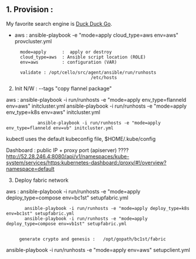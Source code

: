 ## 1. Provision :
 

My favorite search engine is [Duck Duck Go](https://duckduckgo.com "The best search engine for privacy").

 
* aws :
        ansible-playbook -e "mode=apply cloud_type=aws env=aws" provcluster.yml
 
        mode=apply      :  apply or destroy
        cloud_type=aws  : Ansible script location (ROLE)
        env=aws         : configuration (VAR)
 
        validate : /opt/cello/src/agent/ansible/run/runhosts
                                   /etc/hosts
 
2. Init N/W :  --tags "copy flannel package"
 
aws :
        ansible-playbook -i run/runhosts -e "mode=apply env_type=flanneld env=aws" initcluster.yml
        ansible-playbook -i run/runhosts -e "mode=apply env_type=k8s env=aws" initcluster.yml
 
 
                ansible-playbook -i run/runhosts -e "mode=apply env_type=flanneld env=vb" initcluster.yml
 
 
 
 
 
kubectl uses the default kubeconfig file, $HOME/.kube/config
 
Dashboard :   public IP + proxy port  (apiserver) ????
http://52.28.246.4:8080/api/v1/namespaces/kube-system/services/https:kubernetes-dashboard:/proxy/#!/overview?namespace=default
 
 
 
3. Deploy fabric network
 
aws :
           ansible-playbook -i run/runhosts -e "mode=apply deploy_type=compose env=bc1st" setupfabric.yml
 
 
           ansible-playbook -i run/runhosts -e "mode=apply deploy_type=k8s env=bc1st" setupfabric.yml
           ansible-playbook -i run/runhosts -e "mode=apply deploy_type=compose env=vb1st" setupfabric.yml
 
 
         generate crypto and genesis :   /opt/gopath/bc1st/fabric
 
 
 
ansible-playbook -i run/runhosts -e "mode=apply env=aws" setupclient.yml
 
 
 
 
--------------------------------------------------------------------------------------------------------------------------------------------------------------------------------------------------------------------------------------
 
 
172.31.13.54
 
export PATH=$PATH:/opt/fabric/bin
etcdctl  ls --recursive
 
etcdctl --endpoint http://172.31.13.54:4002  ls --recursive
etcdctl --endpoint http://172.31.13.54:4002  get /skydns/config
 
docker inspect -f '{{ .NetworkSettings.IPAddress }}' peer1st-orgb
etcdctl get /skydnscnet/orderer2nd-orgc
 
 
docker run -d --name test-etcd -p 4002:4002 quay.io/coreos/etcd:v3.0.2 --listen-client-urls=http://0.0.0.0:4002 --advertise-client-urls=http://172.31.13.54:4002
 
  docker exec test-etcd etcdctl --endpoint http://172.31.13.54:4002 cluster-health
docker exec test-etcd etcdctl --endpoint http://172.31.13.54:4002 set /skydnsg '{"dns_addr":"0.0.0.0:53", "ttl":60, "domain": "cluster.local.", "nameservers": ["8.8.8.8:53","8.8.4.4:53"]}'
 
docker run -d --net host --name test-skydns -e ETCD_MACHINES=http://172.31.13.54:4002 skynetservices/skydns:2.5.3a